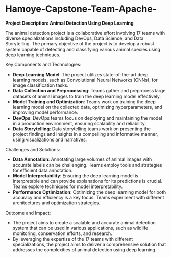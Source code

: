 # Hamoye-Capstone-Team-Apache-
**Project Description: Animal Detection Using Deep Learning**

The animal detection project is a collaborative effort involving 17 teams with diverse specializations including DevOps, Data Science, and Data Storytelling. The primary objective of the project is to develop a robust system capable of detecting and classifying various animal species using deep learning techniques.

Key Components and Technologies:
- **Deep Learning Model**: The project utilizes state-of-the-art deep learning models, such as Convolutional Neural Networks (CNNs), for image classification tasks.
- **Data Collection and Preprocessing**: Teams gather and preprocess large datasets of animal images to train the deep learning model effectively.
- **Model Training and Optimization**: Teams work on training the deep learning model on the collected data, optimizing hyperparameters, and improving model performance.
- **DevOps**: DevOps teams focus on deploying and maintaining the model in a production environment, ensuring scalability and reliability.
- **Data Storytelling**: Data storytelling teams work on presenting the project findings and insights in a compelling and informative manner, using visualizations and narratives.

Challenges and Solutions:
- **Data Annotation**: Annotating large volumes of animal images with accurate labels can be challenging. Teams employ tools and strategies for efficient data annotation.
- **Model Interpretability**: Ensuring the deep learning model is interpretable and can provide explanations for its predictions is crucial. Teams explore techniques for model interpretability.
- **Performance Optimization**: Optimizing the deep learning model for both accuracy and efficiency is a key focus. Teams experiment with different architectures and optimization strategies.

Outcome and Impact:
- The project aims to create a scalable and accurate animal detection system that can be used in various applications, such as wildlife monitoring, conservation efforts, and research.
- By leveraging the expertise of the 17 teams with different specializations, the project aims to deliver a comprehensive solution that addresses the complexities of animal detection using deep learning.
